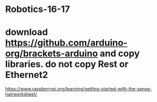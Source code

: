 # Robotics-16-17
# download https://github.com/arduino-org/brackets-arduino and copy libraries. do not copy Rest or Ethernet2

https://www.raspberrypi.org/learning/getting-started-with-the-sense-hat/worksheet/
